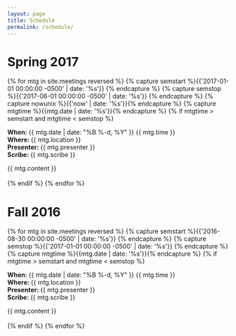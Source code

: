```yaml
---
layout: page
title: Schedule
permalink: /schedule/
---
```


# Spring 2017
<div class="upcoming">
  {% for mtg in site.meetings reversed %}
  {% capture semstart %}{{'2017-01-01 00:00:00 -0500' | date: '%s'}} {% endcapture %}
  {% capture semstop %}{{'2017-06-01 00:00:00 -0500' | date: '%s'}} {% endcapture %}
  {% capture nowunix %}{{'now' | date: '%s'}}{% endcapture %}
  {% capture mtgtime %}{{mtg.date | date: '%s'}}{% endcapture %}
  {% if mtgtime > semstart and mtgtime < semstop %}
  <div class="meeting">
     <p>
	    <b> When: </b> {{ mtg.date | date: "%B %-d, %Y" }}  {{ mtg.time }}
	    <br>
	    <b> Where: </b> {{ mtg.location }}
	    <br>
	    <b> Presenter: </b> {{ mtg.presenter }}
	    <br>
	    <b> Scribe: </b> {{ mtg.scribe }}
	    <br>
	  </p>
	  <div class="excerpt">
            {{ mtg.content }}
          </div>
	  <br>
	 </div>
	 {% endif %}
{% endfor %}
</div>


# Fall 2016

<div class="upcoming">
  {% for mtg in site.meetings reversed %}
  {% capture semstart %}{{'2016-08-30 00:00:00 -0500' | date: '%s'}} {% endcapture %}
  {% capture semstop %}{{'2017-01-01 00:00:00 -0500' | date: '%s'}} {% endcapture %}
  {% capture mtgtime %}{{mtg.date | date: '%s'}}{% endcapture %}
  {% if mtgtime > semstart and mtgtime < semstop %}
  <div class="meeting">
     <p>
	    <b> When:  </b> {{ mtg.date | date: "%B %-d, %Y" }}  {{ mtg.time }}
	    <br>
	    <b> Where: </b> {{ mtg.location }}
	    <br>
	    <b> Presenter: </b> {{ mtg.presenter }}
	    <br>
	    <b> Scribe: </b> {{ mtg.scribe }}
	    <br>
	  </p>
	  <div class="excerpt">
            {{ mtg.content }}
          </div>
	  <br>
	 </div>
	 {% endif %}
   {% endfor %}

</div>
